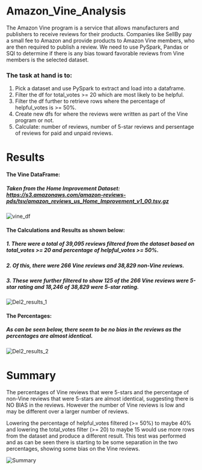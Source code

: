 # Amazon_Vine_Analysis

The Amazon Vine program is a service that allows manufacturers and publishers to receive reviews for their products. Companies like SellBy pay a small fee to Amazon and provide products to Amazon Vine members, who are then required to publish a review.
We need to use PySpark, Pandas or SQl to determine if there is any bias toward favorable reviews from Vine members is the selected dataset.

### The task at hand is to:

1.	Pick a dataset and use PySpark to extract and load into a dataframe.
2.	Filter the df for total_votes >= 20 which are most likely to be helpful.
3.	Filter the df further to retrieve rows where the percentage of helpful_votes is >= 50%.
4.	 Create new dfs for where the reviews were written as part of the Vine program or not.
5.	Calculate: number of reviews, number of 5-star reviews and persentage of reviews for paid and unpaid reviews.

# Results

#### The Vine DataFrame:
##### Taken from the Home Improvement Dataset: https://s3.amazonaws.com/amazon-reviews-pds/tsv/amazon_reviews_us_Home_Improvement_v1_00.tsv.gz

![vine_df](https://user-images.githubusercontent.com/78666055/122581308-e982de00-d024-11eb-8556-ef23cbe98c0c.png)

#### The Calculations and Results as shown below:
##### 1. There were a total of 39,095 reviews filtered from the dataset based on total_votes >= 20 and percentage of helpful_votes >= 50%.
##### 2. Of this, there were 266 Vine reviews and 38,829 non-Vine reviews.
##### 3. These were further filtered to show 125 of the 266 Vine reviews were 5-star rating and 18,246 of 38,829 were 5-star rating.
![Del2_results_1](https://user-images.githubusercontent.com/78666055/122581245-d8d26800-d024-11eb-97c0-befc90679704.png)

#### The Percentages:
##### As can be seen below, there seem to be no bias in the reviews as the percentages are almost identical.
![Del2_results_2](https://user-images.githubusercontent.com/78666055/122581256-db34c200-d024-11eb-93fe-7099b85d47e1.png)


# Summary

The percentages of Vine reviews that were 5-stars and the percentage of non-Vine reviews that were 5-stars are almost identical, suggesting there is NO BIAS in the reviews. However the number of Vine reviews is low and may be different over a larger number of reviews.

Lowering the percentage of helpful_votes filtered (>= 50%) to maybe 40% and lowering the total_votes filter (>= 20) to maybe 15 would use more rows from the dataset and produce a different result.
This test was performed and as can be seen there is starting to be some separation in the two percentages, showing some bias on the Vine reviews.

![Summary](https://user-images.githubusercontent.com/78666055/122580909-79745800-d024-11eb-832f-f32407af72ac.png)
